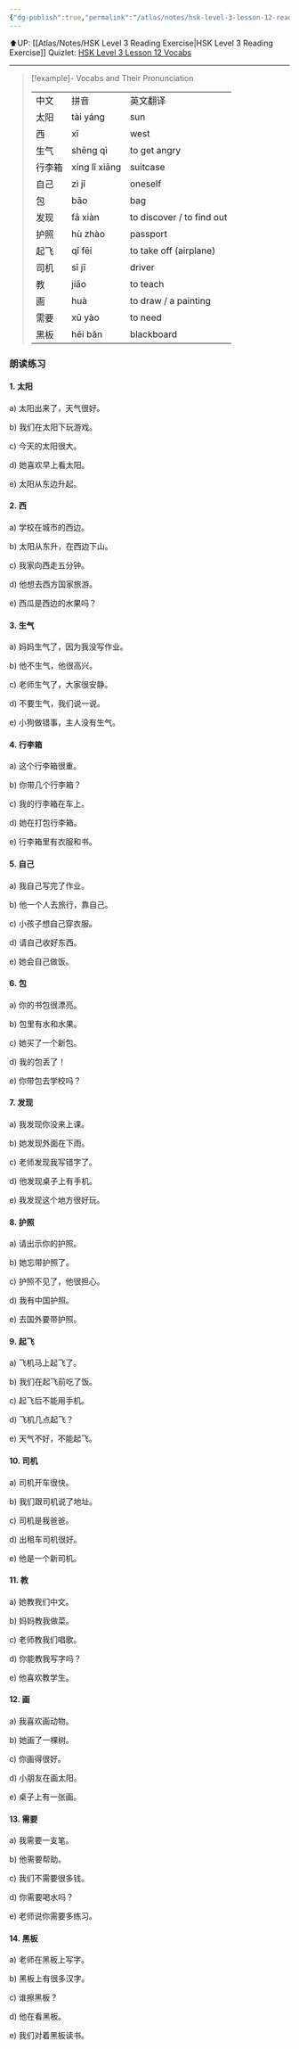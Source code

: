 ```yaml
---
{"dg-publish":true,"permalink":"/atlas/notes/hsk-level-3-lesson-12-reading-exercise/"}
---
```


⬆️UP: [[Atlas/Notes/HSK Level 3 Reading Exercise\|HSK Level 3 Reading Exercise]]
Quizlet: [HSK Level 3 Lesson 12 Vocabs](https://quizlet.com/my/1060389860/hsk-level-3-lesson-12-flash-cards/?i=1vbzw5&x=1jqt)

---

> [!example]- Vocabs and Their Pronunciation
>
> |   |   |   |
> |---|---|---|
> |中文|拼音|英文翻译|
> |太阳|tài yáng|sun|
> |西|xī|west|
> |生气|shēng qì|to get angry|
> |行李箱|xíng lǐ xiāng|suitcase|
> |自己|zì jǐ|oneself|
> |包|bāo|bag|
> |发现|fā xiàn|to discover / to find out|
> |护照|hù zhào|passport|
> |起飞|qǐ fēi|to take off (airplane)|
> |司机|sī jī|driver|
> |教|jiāo|to teach|
> |画|huà|to draw / a painting|
> |需要|xū yào|to need|
> |黑板|hēi bǎn|blackboard|


### 朗读练习

#### 1. 太阳

a) 太阳出来了，天气很好。

b) 我们在太阳下玩游戏。

c) 今天的太阳很大。

d) 她喜欢早上看太阳。

e) 太阳从东边升起。



#### 2. 西

a) 学校在城市的西边。

b) 太阳从东升，在西边下山。

c) 我家向西走五分钟。

d) 他想去西方国家旅游。

e) 西瓜是西边的水果吗？

#### 3. 生气

a) 妈妈生气了，因为我没写作业。

b) 他不生气，他很高兴。

c) 老师生气了，大家很安静。

d) 不要生气，我们说一说。

e) 小狗做错事，主人没有生气。



#### 4. 行李箱

a) 这个行李箱很重。

b) 你带几个行李箱？

c) 我的行李箱在车上。

d) 她在打包行李箱。

e) 行李箱里有衣服和书。

#### 5. 自己

a) 我自己写完了作业。

b) 他一个人去旅行，靠自己。

c) 小孩子想自己穿衣服。

d) 请自己收好东西。

e) 她会自己做饭。



#### 6. 包

a) 你的书包很漂亮。

b) 包里有水和水果。

c) 她买了一个新包。

d) 我的包丢了！

e) 你带包去学校吗？

#### 7. 发现

a) 我发现你没来上课。

b) 她发现外面在下雨。

c) 老师发现我写错字了。

d) 他发现桌子上有手机。

e) 我发现这个地方很好玩。



#### 8. 护照

a) 请出示你的护照。

b) 她忘带护照了。

c) 护照不见了，他很担心。

d) 我有中国护照。

e) 去国外要带护照。

#### 9. 起飞

a) 飞机马上起飞了。

b) 我们在起飞前吃了饭。

c) 起飞后不能用手机。

d) 飞机几点起飞？

e) 天气不好，不能起飞。



#### 10. 司机

a) 司机开车很快。

b) 我们跟司机说了地址。

c) 司机是我爸爸。

d) 出租车司机很好。

e) 他是一个新司机。

#### 11. **教**

a) 她教我们中文。

b) 妈妈教我做菜。

c) 老师教我们唱歌。

d) 你能教我写字吗？

e) 他喜欢教学生。



#### 12. 画

a) 我喜欢画动物。

b) 她画了一棵树。

c) 你画得很好。

d) 小朋友在画太阳。

e) 桌子上有一张画。

#### 13. 需要

a) 我需要一支笔。

b) 他需要帮助。

c) 我们不需要很多钱。

d) 你需要喝水吗？

e) 老师说你需要多练习。



#### 14. 黑板

a) 老师在黑板上写字。

b) 黑板上有很多汉字。

c) 谁擦黑板？

d) 他在看黑板。

e) 我们对着黑板读书。
